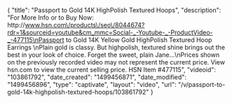 {
    "title": "Passport to Gold 14K HighPolish Textured Hoops",
    "description": "For More Info or to Buy Now: http:\/\/www.hsn.com\/products\/seo\/8044674?rdr=1&sourceid=youtube&cm_mmc=Social-_-Youtube-_-ProductVideo-_-477115\nPassport to Gold 14K Yellow Gold HighPolish Textured Hoop Earrings \nPlain gold is classy. But highpolish, textured shine brings out the best in your look of choice. Forget the sweet, plain Jane...\nPrices shown on the previously recorded video may not represent the current price.  View hsn.com to view the current selling price. HSN Item #477115",
    "videoid": "103861792",
    "date_created": "1499456871",
    "date_modified": "1499456896",
    "type": "captivate",
    "layout": "video",
    "url": "\/v\/passport-to-gold-14k-highpolish-textured-hoops\/103861792"
}
